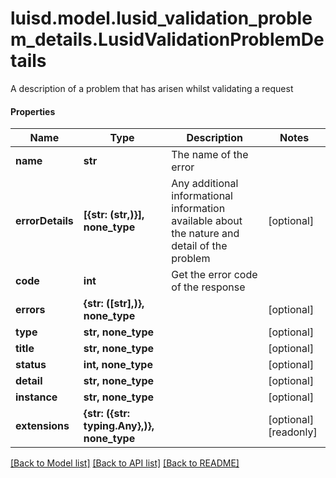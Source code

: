 # luisd.model.lusid_validation_problem_details.LusidValidationProblemDetails

A description of a problem that has arisen whilst validating a request

#### Properties
Name | Type | Description | Notes
------------ | ------------- | ------------- | -------------
**name** | **str** | The name of the error | 
**errorDetails** | **[{str: (str,)}], none_type** | Any additional informational information available about the nature and detail of the problem | [optional] 
**code** | **int** | Get the error code of the response | 
**errors** | **{str: ([str],)}, none_type** |  | [optional] 
**type** | **str, none_type** |  | [optional] 
**title** | **str, none_type** |  | [optional] 
**status** | **int, none_type** |  | [optional] 
**detail** | **str, none_type** |  | [optional] 
**instance** | **str, none_type** |  | [optional] 
**extensions** | **{str: ({str: typing.Any},)}, none_type** |  | [optional] [readonly] 

[[Back to Model list]](../../README.md#documentation-for-models) [[Back to API list]](../../README.md#documentation-for-api-endpoints) [[Back to README]](../../README.md)

